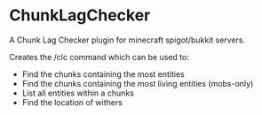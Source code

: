 # ChunkLagChecker

A Chunk Lag Checker plugin for minecraft spigot/bukkit servers.

Creates the /clc command which can be used to:
* Find the chunks containing the most entities
* Find the chunks containing the most living entities (mobs-only)
* List all entities within a chunks
* Find the location of withers